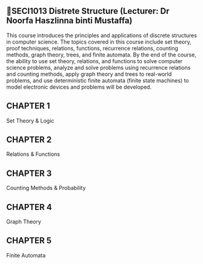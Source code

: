 ## 🔣SECI1013 Distrete Structure (Lecturer: Dr Noorfa Haszlinna binti Mustaffa)
This course introduces the principles and applications of discrete structures in computer science. The topics covered in this course include set theory, proof techniques, relations, functions, recurrence relations, counting methods, graph theory, trees, and finite automata. By the end of the course, the ability to use set theory, relations, and functions to solve computer science problems, analyze and solve problems using recurrence relations and counting methods, apply graph theory and trees to real-world problems, and use deterministic finite automata (finite state machines) to model electronic devices and problems will be developed.

## CHAPTER 1
Set Theory & Logic
## CHAPTER 2
Relations & Functions
## CHAPTER 3
Counting Methods & Probability
## CHAPTER 4
Graph Theory
## CHAPTER 5
Finite Automata
